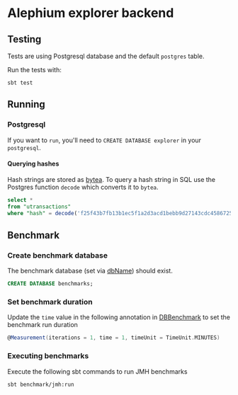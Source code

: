 # Alephium explorer backend

## Testing

Tests are using Postgresql database and the default `postgres` table.

Run the tests with:

```
sbt test
```

## Running

### Postgresql

If you want to `run`, you'll need to `CREATE DATABASE explorer` in your `postgresql`.

#### Querying hashes

Hash strings are stored as [bytea](https://www.postgresql.org/docs/9.0/datatype-binary.html). To query a hash string in
SQL use the Postgres function `decode` which converts it to `bytea`.

```sql
select *
from "utransactions"
where "hash" = decode('f25f43b7fb13b1ec5f1a2d3acd1bebb9d27143cdc4586725162b9d88301b9bd7', 'hex');
```
## Benchmark

### Create benchmark database

The benchmark database (set
via [dbName](/benchmark/src/main/scala/org/alephium/explorer/benchmark/db/BenchmarkSettings.scala)) should exist.

```sql
CREATE DATABASE benchmarks;
```

### Set benchmark duration

Update the `time` value in the following annotation
in [DBBenchmark](/benchmark/src/main/scala/org/alephium/explorer/benchmark/db/DBBenchmark.scala) to set the benchmark
run duration

```scala
@Measurement(iterations = 1, time = 1, timeUnit = TimeUnit.MINUTES)
```

### Executing benchmarks

Execute the following sbt commands to run JMH benchmarks

```
sbt benchmark/jmh:run
```

